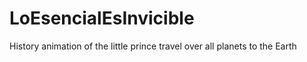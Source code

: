 # LoEsencialEsInvicible
History animation of the little prince travel over all planets to the Earth
